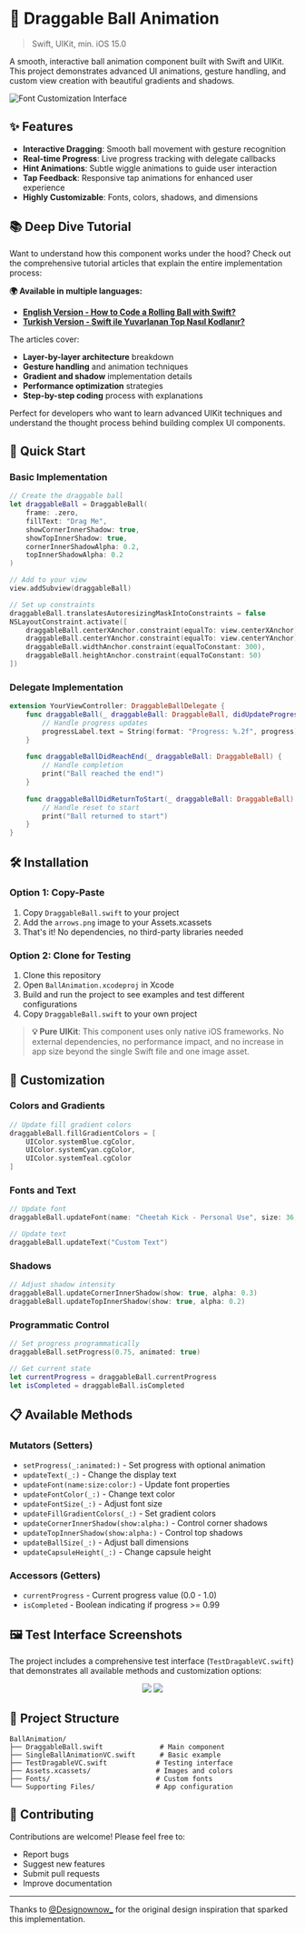 # 🏐 Draggable Ball Animation 

> Swift, UIKit, min. iOS 15.0 

A smooth, interactive ball animation component built with Swift and UIKit. This project demonstrates advanced UI animations, gesture handling, and custom view creation with beautiful gradients and shadows.

![Font Customization Interface](assets-for-readme/draggable-ball-intro.gif)

## ✨ Features

- **Interactive Dragging**: Smooth ball movement with gesture recognition
- **Real-time Progress**: Live progress tracking with delegate callbacks
- **Hint Animations**: Subtle wiggle animations to guide user interaction
- **Tap Feedback**: Responsive tap animations for enhanced user experience
- **Highly Customizable**: Fonts, colors, shadows, and dimensions

## 📚 Deep Dive Tutorial

Want to understand how this component works under the hood? Check out the comprehensive tutorial articles that explain the entire implementation process:

**🌍 Available in multiple languages:**
- **[English Version - How to Code a Rolling Ball with Swift?](http://zeynepmuslim.blog/post.html?post=draggable-ball-eng%2Fdraggable-ball-eng.md)**
- **[Turkish Version - Swift ile Yuvarlanan Top Nasıl Kodlanır?](http://zeynepmuslim.blog/post.html?post=draggable-ball-tr%2Fdraggable-ball-tr.md)**

The articles cover:
- **Layer-by-layer architecture** breakdown
- **Gesture handling** and animation techniques
- **Gradient and shadow** implementation details
- **Performance optimization** strategies
- **Step-by-step coding** process with explanations

Perfect for developers who want to learn advanced UIKit techniques and understand the thought process behind building complex UI components.

## 🚀 Quick Start

### Basic Implementation

```swift
// Create the draggable ball
let draggableBall = DraggableBall(
    frame: .zero,
    fillText: "Drag Me",
    showCornerInnerShadow: true,
    showTopInnerShadow: true,
    cornerInnerShadowAlpha: 0.2,
    topInnerShadowAlpha: 0.2
)

// Add to your view
view.addSubview(draggableBall)

// Set up constraints
draggableBall.translatesAutoresizingMaskIntoConstraints = false
NSLayoutConstraint.activate([
    draggableBall.centerXAnchor.constraint(equalTo: view.centerXAnchor),
    draggableBall.centerYAnchor.constraint(equalTo: view.centerYAnchor),
    draggableBall.widthAnchor.constraint(equalToConstant: 300),
    draggableBall.heightAnchor.constraint(equalToConstant: 50)
])
```

### Delegate Implementation

```swift
extension YourViewController: DraggableBallDelegate {
    func draggableBall(_ draggableBall: DraggableBall, didUpdateProgress progress: CGFloat) {
        // Handle progress updates
        progressLabel.text = String(format: "Progress: %.2f", progress)
    }
    
    func draggableBallDidReachEnd(_ draggableBall: DraggableBall) {
        // Handle completion
        print("Ball reached the end!")
    }
    
    func draggableBallDidReturnToStart(_ draggableBall: DraggableBall) {
        // Handle reset to start
        print("Ball returned to start")
    }
}
```

## 🛠️ Installation

### Option 1: Copy-Paste
1. Copy `DraggableBall.swift` to your project
2. Add the `arrows.png` image to your Assets.xcassets
3. That's it! No dependencies, no third-party libraries needed

### Option 2: Clone for Testing
1. Clone this repository
2. Open `BallAnimation.xcodeproj` in Xcode
3. Build and run the project to see examples and test different configurations
4. Copy `DraggableBall.swift` to your own project

> **💡 Pure UIKit**: This component uses only native iOS frameworks. No external dependencies, no performance impact, and no increase in app size beyond the single Swift file and one image asset.


## 🎨 Customization

### Colors and Gradients

```swift
// Update fill gradient colors
draggableBall.fillGradientColors = [
    UIColor.systemBlue.cgColor,
    UIColor.systemCyan.cgColor,
    UIColor.systemTeal.cgColor
]
```

### Fonts and Text

```swift
// Update font
draggableBall.updateFont(name: "Cheetah Kick - Personal Use", size: 36, color: .white)

// Update text
draggableBall.updateText("Custom Text")
```

### Shadows

```swift
// Adjust shadow intensity
draggableBall.updateCornerInnerShadow(show: true, alpha: 0.3)
draggableBall.updateTopInnerShadow(show: true, alpha: 0.2)
```

### Programmatic Control

```swift
// Set progress programmatically
draggableBall.setProgress(0.75, animated: true)

// Get current state
let currentProgress = draggableBall.currentProgress
let isCompleted = draggableBall.isCompleted
```

## 📋 Available Methods

### Mutators (Setters)
- `setProgress(_:animated:)` - Set progress with optional animation
- `updateText(_:)` - Change the display text
- `updateFont(name:size:color:)` - Update font properties
- `updateFontColor(_:)` - Change text color
- `updateFontSize(_:)` - Adjust font size
- `updateFillGradientColors(_:)` - Set gradient colors
- `updateCornerInnerShadow(show:alpha:)` - Control corner shadows
- `updateTopInnerShadow(show:alpha:)` - Control top shadows
- `updateBallSize(_:)` - Adjust ball dimensions
- `updateCapsuleHeight(_:)` - Change capsule height

### Accessors (Getters)
- `currentProgress` - Current progress value (0.0 - 1.0)
- `isCompleted` - Boolean indicating if progress >= 0.99

## 🖼️ Test Interface Screenshots

The project includes a comprehensive test interface (`TestDragableVC.swift`) that demonstrates all available methods and customization options:

<p align="center">
  <img src="assets-for-readme/testVc-01.PNG" width=“45%" />
  <img src="assets-for-readme/testVc-02.PNG" width=“45%" />
</p>

## 📁 Project Structure

```
BallAnimation/
├── DraggableBall.swift              # Main component
├── SingleBallAnimationVC.swift      # Basic example
├── TestDragableVC.swift            # Testing interface
├── Assets.xcassets/                # Images and colors
├── Fonts/                          # Custom fonts
└── Supporting Files/               # App configuration
```

## 🤝 Contributing

Contributions are welcome! Please feel free to:
- Report bugs
- Suggest new features
- Submit pull requests
- Improve documentation

---

Thanks to [@Designownow_](https://x.com/Designownow_) for the original design inspiration that sparked this implementation.
